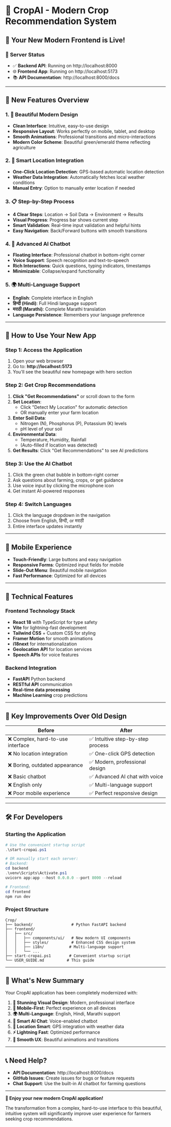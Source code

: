# 🌱 CropAI - Modern Crop Recommendation System

## 🎉 **Your New Modern Frontend is Live!**

### 🚀 **Server Status**
- ✅ **Backend API**: Running on http://localhost:8000
- 🌐 **Frontend App**: Running on http://localhost:5173
- 📚 **API Documentation**: http://localhost:8000/docs

---

## 🌟 **New Features Overview**

### 1. **🎨 Beautiful Modern Design**
- **Clean Interface**: Intuitive, easy-to-use design
- **Responsive Layout**: Works perfectly on mobile, tablet, and desktop
- **Smooth Animations**: Professional transitions and micro-interactions
- **Modern Color Scheme**: Beautiful green/emerald theme reflecting agriculture

### 2. **📍 Smart Location Integration**
- **One-Click Location Detection**: GPS-based automatic location detection
- **Weather Data Integration**: Automatically fetches local weather conditions
- **Manual Entry**: Option to manually enter location if needed

### 3. **📋 Step-by-Step Process**
- **4 Clear Steps**: Location → Soil Data → Environment → Results
- **Visual Progress**: Progress bar shows current step
- **Smart Validation**: Real-time input validation and helpful hints
- **Easy Navigation**: Back/Forward buttons with smooth transitions

### 4. **💬 Advanced AI Chatbot**
- **Floating Interface**: Professional chatbot in bottom-right corner
- **Voice Support**: Speech recognition and text-to-speech
- **Rich Interactions**: Quick questions, typing indicators, timestamps
- **Minimizable**: Collapse/expand functionality

### 5. **🌍 Multi-Language Support**
- **English**: Complete interface in English
- **हिन्दी (Hindi)**: Full Hindi language support
- **मराठी (Marathi)**: Complete Marathi translation
- **Language Persistence**: Remembers your language preference

---

## 🚀 **How to Use Your New App**

### **Step 1: Access the Application**
1. Open your web browser
2. Go to: **http://localhost:5173**
3. You'll see the beautiful new homepage with hero section

### **Step 2: Get Crop Recommendations**
1. **Click "Get Recommendations"** or scroll down to the form
2. **Set Location**: 
   - Click "Detect My Location" for automatic detection
   - OR manually enter your farm location
3. **Enter Soil Data**:
   - Nitrogen (N), Phosphorus (P), Potassium (K) levels
   - pH level of your soil
4. **Environmental Data**:
   - Temperature, Humidity, Rainfall
   - (Auto-filled if location was detected)
5. **Get Results**: Click "Get Recommendations" to see AI predictions

### **Step 3: Use the AI Chatbot**
1. Click the green chat bubble in bottom-right corner
2. Ask questions about farming, crops, or get guidance
3. Use voice input by clicking the microphone icon
4. Get instant AI-powered responses

### **Step 4: Switch Languages**
1. Click the language dropdown in the navigation
2. Choose from English, हिन्दी, or मराठी
3. Entire interface updates instantly

---

## 📱 **Mobile Experience**
- **Touch-Friendly**: Large buttons and easy navigation
- **Responsive Forms**: Optimized input fields for mobile
- **Slide-Out Menu**: Beautiful mobile navigation
- **Fast Performance**: Optimized for all devices

---

## 🔧 **Technical Features**

### **Frontend Technology Stack**
- **React 18** with TypeScript for type safety
- **Vite** for lightning-fast development
- **Tailwind CSS** + Custom CSS for styling
- **Framer Motion** for smooth animations
- **i18next** for internationalization
- **Geolocation API** for location services
- **Speech APIs** for voice features

### **Backend Integration**
- **FastAPI** Python backend
- **RESTful API** communication
- **Real-time data processing**
- **Machine Learning** crop predictions

---

## 🎯 **Key Improvements Over Old Design**

| **Before** | **After** |
|------------|-----------|
| ❌ Complex, hard-to-use interface | ✅ Intuitive step-by-step process |
| ❌ No location integration | ✅ One-click GPS detection |
| ❌ Boring, outdated appearance | ✅ Modern, professional design |
| ❌ Basic chatbot | ✅ Advanced AI chat with voice |
| ❌ English only | ✅ Multi-language support |
| ❌ Poor mobile experience | ✅ Perfect responsive design |

---

## 🛠️ **For Developers**

### **Starting the Application**
```powershell
# Use the convenient startup script
.\start-cropai.ps1

# OR manually start each server:
# Backend:
cd backend
.\venv\Scripts\Activate.ps1
uvicorn app:app --host 0.0.0.0 --port 8000 --reload

# Frontend:
cd frontend
npm run dev
```

### **Project Structure**
```
Crop/
├── backend/                 # Python FastAPI backend
├── frontend/
│   ├── src/
│   │   ├── components/ui/   # New modern UI components
│   │   ├── styles/          # Enhanced CSS design system
│   │   ├── i18n/           # Multi-language support
│   │   └── ...
├── start-cropai.ps1        # Convenient startup script
└── USER_GUIDE.md          # This guide
```

---

## 🎊 **What's New Summary**

Your CropAI application has been completely modernized with:

1. **🎨 Stunning Visual Design**: Modern, professional interface
2. **📱 Mobile-First**: Perfect experience on all devices
3. **🌍 Multi-Language**: English, Hindi, Marathi support
4. **🤖 Smart AI Chat**: Voice-enabled chatbot
5. **📍 Location Smart**: GPS integration with weather data
6. **⚡ Lightning Fast**: Optimized performance
7. **🔄 Smooth UX**: Beautiful animations and transitions

---

## 📞 **Need Help?**

- **API Documentation**: http://localhost:8000/docs
- **GitHub Issues**: Create issues for bugs or feature requests
- **Chat Support**: Use the built-in AI chatbot for farming questions

---

**🚀 Enjoy your new modern CropAI application!** 

The transformation from a complex, hard-to-use interface to this beautiful, intuitive system will significantly improve user experience for farmers seeking crop recommendations.